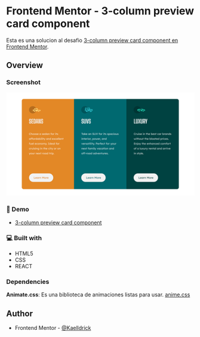 # Frontend Mentor - 3-column preview card component

Esta es una solucion al desafio [3-column preview card component en Frontend Mentor](https://www.frontendmentor.io/challenges/3column-preview-card-component-pH92eAR2-).

## Overview

### Screenshot

![](./screenshot.png)

### 🚀 Demo

- [3-column preview card component](https://kaelldrick.github.io/3-column-preview-card-component/)

### 💻 Built with

- HTML5
- CSS
- REACT

### Dependencies

**Animate.css**: Es una biblioteca de animaciones listas para usar. [anime.css](https://animate.style/)

## Author

- Frontend Mentor - [@Kaelldrick](https://www.frontendmentor.io/profile/Kaelldrick)

